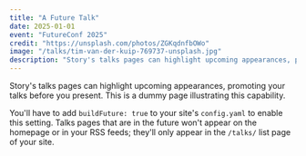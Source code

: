 ```yaml
---
title: "A Future Talk"
date: 2025-01-01
event: "FutureConf 2025"
credit: "https://unsplash.com/photos/ZGKqdnfbOWo"
image: "/talks/tim-van-der-kuip-769737-unsplash.jpg"
description: "Story's talks pages can highlight upcoming appearances, promoting your talks before you present."
---
```

Story's talks pages can highlight upcoming appearances, promoting your talks
before you present. This is a dummy page illustrating this capability.

You'll have to add `buildFuture: true` to your site's `config.yaml` to enable
this setting.  Talks pages that are in the future won't appear on the homepage
or in your RSS feeds; they'll only appear in the `/talks/` list page of your
site.
<!--more-->
